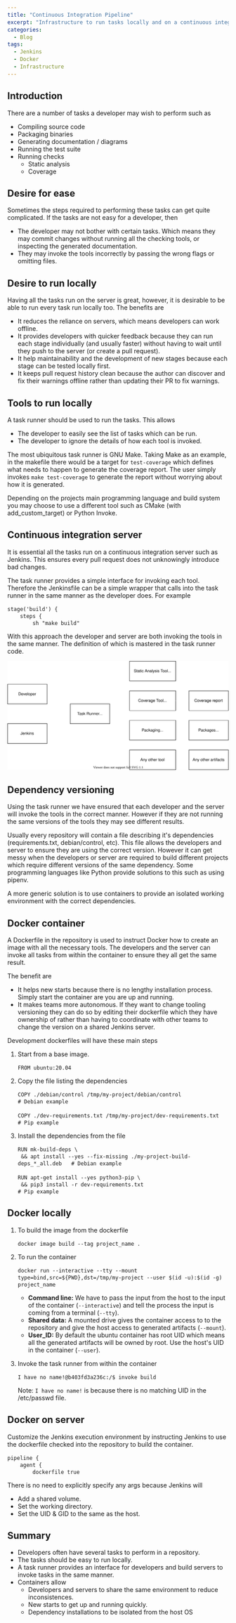 ```yaml
---
title: "Continuous Integration Pipeline"
excerpt: "Infrastructure to run tasks locally and on a continuous integration server"
categories:
  - Blog
tags:
  - Jenkins
  - Docker
  - Infrastructure
---
```


## Introduction

There are a number of tasks a developer may wish to perform such as

- Compiling source code
- Packaging binaries
- Generating documentation / diagrams
- Running the test suite
- Running checks
  - Static analysis
  - Coverage

## Desire for ease

Sometimes the steps required to performing these tasks can get quite complicated. If the tasks are not easy for a developer, then

- The developer may not bother with certain tasks. Which means they may commit changes without running all the checking tools, or inspecting the generated documentation.
- They may invoke the tools incorrectly by passing the wrong flags or omitting files.

## Desire to run locally

Having all the tasks run on the server is great, however, it is desirable to be able to run every task run locally too. The benefits are

- It reduces the reliance on servers, which means developers can work offline.
- It provides developers with quicker feedback because they can run each stage individually (and usually faster) without having to wait until they push to the server (or create a pull request).
- It help maintainability and the development of new stages because each stage can be tested locally first.
- It keeps pull request history clean because the author can discover and fix their warnings offline rather than updating their PR to fix warnings.

## Tools to run locally

A task runner should be used to run the tasks. This allows

- The developer to easily see the list of tasks which can be run.
- The developer to ignore the details of how each tool is invoked.

The most ubiquitous task runner is GNU Make. Taking Make as an example, in the makefile there would be a target for `test-coverage` which defines what needs to happen to generate the coverage report. The user simply invokes `make test-coverage`
to generate the report without worrying about how it is generated.

Depending on the projects main programming language and build system you may choose to use a different tool such as CMake (with add_custom_target) or Python Invoke.

## Continuous integration server

It is essential all the tasks run on a continuous integration server such as Jenkins. This ensures every pull request does not unknowingly introduce bad changes.

The task runner provides a simple interface for invoking each tool. Therefore the Jenkinsfile can be a simple wrapper that calls into the task runner in the same manner as the developer does. For example

```
stage('build') {
    steps {
        sh "make build"
```

With this approach the developer and server are both invoking the tools in the same manner. The definition of which is mastered in the task runner code.

![local-server](/assets/2021-08-01-continuous-integration-pipeline/local-server.drawio.svg)

## Dependency versioning

Using the task runner we have ensured that each developer and the server will invoke the tools in the correct manner. However if they are not running the same versions of the tools they may see different results.

Usually every repository will contain a file describing it's dependencies (requirements.txt, debian/control, etc). This file allows the developers and server to ensure they are using the correct version. However it can get messy when the developers or server are required to build different projects which require different versions of the same dependency. Some programming languages like Python provide solutions to this such as using pipenv.

A more generic solution is to use containers to provide an isolated working environment with the correct dependencies.

## Docker container

A Dockerfile in the repository is used to instruct Docker how to create an image with all the necessary tools. The developers and the server can invoke all tasks from within the container to ensure they all get the same result.

The benefit are

- It helps new starts because there is no lengthy installation process. Simply start the container are you are up and running.
- It makes teams more autonomous. If they want to change tooling versioning they can do so by editing their dockerfile which they have ownership of rather than having to coordinate with other teams to change the version on a shared Jenkins server.

Development dockerfiles will have these main steps

1. Start from a base image.

   ```
   FROM ubuntu:20.04
   ```

2. Copy the file listing the dependencies

   ```
   COPY ./debian/control /tmp/my-project/debian/control                    # Debian example

   COPY ./dev-requirements.txt /tmp/my-project/dev-requirements.txt        # Pip example
   ```

3. Install the dependencies from the file

   ```
   RUN mk-build-deps \
    && apt install --yes --fix-missing ./my-project-build-deps_*_all.deb   # Debian example

   RUN apt-get install --yes python3-pip \
    && pip3 install -r dev-requirements.txt                                # Pip example
   ```

## Docker locally

1. To build the image from the dockerfile

   ```
   docker image build --tag project_name .
   ```

2. To run the container

   ```
   docker run --interactive --tty --mount type=bind,src=${PWD},dst=/tmp/my-project --user $(id -u):$(id -g) project_name
   ```

   - **Command line:** We have to pass the input from the host to the input of the container (`--interactive`) and tell the process the input is coming from a terminal (`--tty`).
   - **Shared data:** A mounted drive gives the container access to to the repository and give the host access to generated artifacts (`--mount`).
   - **User_ID:** By default the ubuntu container has root UID which means all the generated artifacts will be owned by root. Use the host's UID in the container (`--user`).

3. Invoke the task runner from within the container

   ```
   I have no name!@b403fd3a236c:/$ invoke build
   ```

   Note: `I have no name!` is because there is no matching UID in the /etc/passwd file.

## Docker on server

Customize the Jenkins execution environment by instructing Jenkins to use the dockerfile checked into the repository to build the container.

```
pipeline {
    agent {
        dockerfile true
```

There is no need to explicitly specify any args because Jenkins will

- Add a shared volume.
- Set the working directory.
- Set the UID & GID to the same as the host.

## Summary

- Developers often have several tasks to perform in a repository.
- The tasks should be easy to run locally.
- A task runner provides an interface for developers and build servers to invoke tasks in the same manner.
- Containers allow
  - Developers and servers to share the same environment to reduce inconsistences.
  - New starts to get up and running quickly.
  - Dependency installations to be isolated from the host OS
